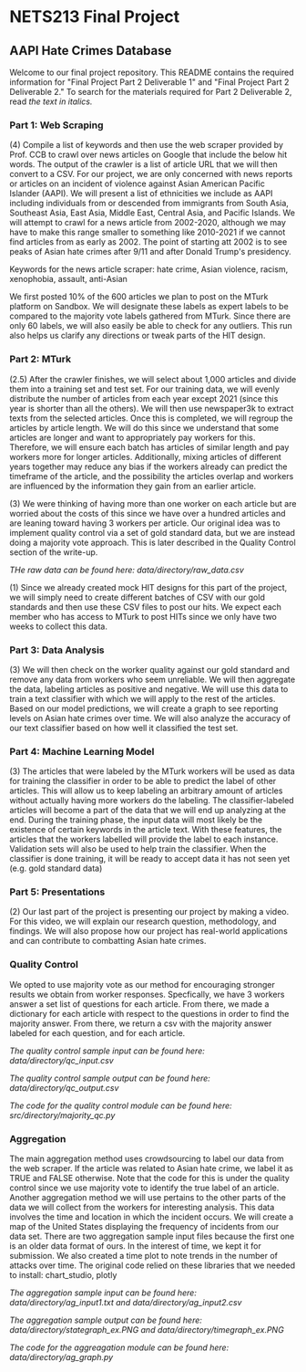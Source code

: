 # NETS213 Final Project
## AAPI Hate Crimes Database

Welcome to our final project repository.  This README contains the required information for "Final Project Part 2 Deliverable 1" and "Final Project Part 2 Deliverable 2."  To search for the materials required for Part 2 Deliverable 2, read *the text in italics.*

### Part 1: Web Scraping
(4) Compile a list of keywords and then use the web scraper provided by Prof. CCB to crawl over news articles on Google that include the below hit words. The output of the crawler is a list of article URL that we will then convert to a CSV. For our project, we are only concerned with news reports or articles on an incident of violence against Asian American Pacific Islander (AAPI). We will present a list of ethnicities we include as AAPI including individuals from or descended from immigrants from South Asia, Southeast Asia, East Asia, Middle East, Central Asia, and Pacific Islands. We will attempt to crawl for a news article from 2002-2020, although we may have to make this range smaller to something like 2010-2021 if we cannot find articles from as early as 2002. The point of starting att 2002 is to see peaks of Asian hate crimes after 9/11 and after Donald Trump's presidency. 

Keywords for the news article scraper: hate crime, Asian violence, racism, xenophobia, assault, anti-Asian

We first posted 10% of the 600 articles we plan to post on the MTurk platform on Sandbox. We will designate these labels as expert labels to be compared to the majority vote labels gathered from MTurk. Since there are only 60 labels, we will also easily be able to check for any outliers. This run also helps us clarify any directions or tweak parts of the HIT design. 


### Part 2: MTurk
(2.5) After the crawler finishes, we will select about 1,000 articles and divide them into a training set and test set.  For our training data, we will evenly distribute the number of articles from each year except 2021 (since this year is shorter than all the others).  We will then use newspaper3k to extract texts from the selected articles. Once this is completed, we will regroup the articles by article length. We will do this since we understand that some articles are longer and want to appropriately pay workers for this. Therefore, we will ensure each batch has articles of similar length and pay workers more for longer articles. Additionally, mixing articles of different years together may reduce any bias if the workers already can predict the timeframe of the article, and the possibility the articles overlap and workers are influenced by the information they gain from an earlier article. 

(3) We were thinking of having more than one worker on each article but are worried about the costs of this since we have over a hundred articles and are leaning toward having 3 workers per article. Our original idea was to implement quality control via a set of gold standard data, but we are instead doing a majority vote approach.  This is later described in the Quality Control section of the write-up.

*THe raw data can be found here: data/directory/raw_data.csv*

(1) Since we already created mock HIT designs for this part of the project, we will simply need to create different batches of CSV with our gold standards and then use these CSV files to post our hits. We expect each member who has access to MTurk to post HITs since we only have two weeks to collect this data. 

### Part 3: Data Analysis
(3) We will then check on the worker quality against our gold standard and remove any data from workers who seem unreliable. We will then aggregate the data, labeling articles as positive and negative. We will use this data to train a text classifier with which we will apply to the rest of the articles.  Based on our model predictions, we will create a graph to see reporting levels on Asian hate crimes over time. We will also analyze the accuracy of our text classifier based on how well it classified the test set. 

### Part 4: Machine Learning Model
(3) The articles that were labeled by the MTurk workers will be used as data for training the classifier in order to be able to predict the label of other articles. This will allow us to keep labeling an arbitrary amount of articles without actually having more workers do the labeling. The classifier-labeled articles will become a part of the data that we will end up analyzing at the end. During the training phase, the input data will most likely be the existence of certain keywords in the article text. With these features, the articles that the workers labelled will provide the label to each instance. Validation sets will also be used to help train the classifier. When the classifier is done training, it will be ready to accept data it has not seen yet (e.g. gold standard data)

### Part 5: Presentations 
(2) Our last part of the project is presenting our project by making a video. For this video, we will explain our research question, methodology, and findings. We will also propose how our project has real-world applications and can contribute to combatting Asian hate crimes. 


### Quality Control
We opted to use majority vote as our method for encouraging stronger results we obtain from worker responses. Specfically, we have 3 workers answer a set list of questions for each article. From there, we made a dictionary for each article with respect to the questions in order to find the majority answer. From there, we return a csv with the majority answer labeled for each question, and for each article. 

*The quality control sample input can be found here: data/directory/qc_input.csv*

*The quality control sample output can be found here: data/directory/qc_output.csv*

*The code for the quality control module can be found here: src/directory/majority_qc.py*

### Aggregation

The main aggregation method uses crowdsourcing to label our data from the web scraper. If the article was related to Asian hate crime, we label it as TRUE and FALSE otherwise. Note that the code for this is under the quality control since we use majority vote to identify the true label of an article.  Another aggregation method we will use pertains to the other parts of the data we will collect from the workers for interesting analysis. This data involves the time and location in which the incident occurs. We will create a map of the United States displaying the frequency of incidents from our data set. There are two aggregation sample input files because the first one is an older data format of ours.  In the interest of time, we kept it for submission.  We also created a time plot to note trends in the number of attacks over time.  The original code relied on these libraries that we needed to install: chart_studio, plotly

*The aggregation sample input can be found here: data/directory/ag_input1.txt and data/directory/ag_input2.csv*

*The aggregation sample output can be found here: data/directory/stategraph_ex.PNG and data/directory/timegraph_ex.PNG*

*The code for the aggreagation module can be found here: data/directory/ag_graph.py*
